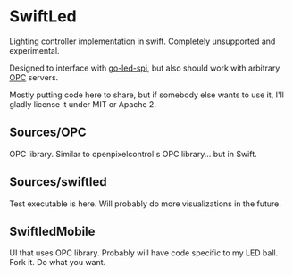 # SwiftLed

Lighting controller implementation in swift. Completely unsupported and
experimental.

Designed to interface with [go-led-spi](https://github.com/mikelikespie/go-led-spi), but
also should work with arbitrary [OPC](http://openpixelcontrol.org/) servers.

Mostly putting code here to share, but if somebody else wants to use it, I'll
gladly license it under MIT or Apache 2.

## Sources/OPC

OPC library. Similar to openpixelcontrol's OPC library... but in Swift.

## Sources/swiftled

Test executable is here. Will probably do more visualizations in the future.

##  SwiftledMobile

UI that uses OPC library. Probably will have code specific to my LED ball. Fork
it. Do what you want.

